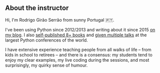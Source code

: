 ## About the instructor

Hi, I'm Rodrigo Girão Serrão from sunny Portugal 🇵🇹.

I've been using Python since 2012/2013 and writing about it since 2015 [on my blog](/blog).
I also [self-published 8+ books](/books) and [given multiple talks](/talks) at the largest Python conferences of the world.

I have extensive experience teaching people from all walks of life – from kids in school to retirees – and there is a consensus: my students tend to enjoy my clear examples, my live coding during the sessions, and most surprisingly, my quirky sense of humour.
